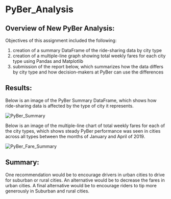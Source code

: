 # PyBer_Analysis
## Overview of New PyBer Analysis:
Objectives of this assignment included the following:
1. creation of a summary DataFrame of the ride-sharing data by city type
2. creation of a multiple-line graph showing total weekly fares for each city type using Pandas and Matplotlib
3. submission of the report below, which summarizes how the data differs by city type and how decision-makers at PyBer can use the differences
## Results:
Below is an image of the PyBer Summary DataFrame, which shows how ride-sharing data is affected by the type of city it represents.

![PyBer_Summary](analysis/PyBer_Summary.png)

Below is an image of the multiple-line chart of total weekly fares for each of the city types, which shows steady PyBer performance was seen in cities across all types between the months of January and April of 2019.

![PyBer_Fare_Summary](analysis/PyBer_Fare_Summary.png)

## Summary:
One recommendation would be to encourage drivers in urban cities to drive for suburban or rural cities. An alternative would be to decrease the fares in urban cities. A final alternative would be to encourage riders to tip more generously in Suburban and rural cities. 